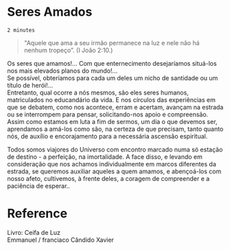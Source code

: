 # Seres Amados
`2 minutes`

> "Aquele que ama a seu irmão permanece na luz e nele não há nenhum tropeço”. (I João 2:10.)

Os seres que amamos!... Com que enternecimento desejaríamos situá-los nos mais elevados planos do mundo!...  
Se possível, obteríamos para cada um deles um nicho de santidade ou um título de herói!...  
Entretanto, qual ocorre a nós mesmos, são eles seres humanos, matriculados no educandário da vida. E nos   círculos das experiências em que se debatem, como nos acontece, erram e acertam, avançam na estrada ou se   interrompem para pensar, solicitando-nos apoio e compreensão.  
Assim como estamos em luta a fim de sermos, um dia o que devemos ser, aprendamos a amá-los como são, na   certeza de que precisam, tanto quanto nós, de auxílio e encorajamento para a necessária ascensão espiritual.  
  
Todos somos viajores do Universo com encontro marcado numa só estação de destino - a perfeição, na imortalidade. A face disso, e levando em consideração que nos achamos individualmente em marcos diferentes da   estrada, se queremos auxiliar aqueles a quem amamos, e abençoá-los com nosso afeto, cultivemos, à frente   deles, a coragem de compreender e a paciência de esperar..  

# Reference
Livro: Ceifa de Luz  
Emmanuel / franciaco Cândido Xavier
